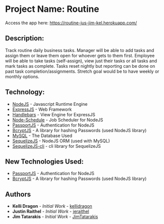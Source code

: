 # Project Name: Routine

Access the app here: https://routine-jus-jim-kel.herokuapp.com/

## Description: 
Track routine daily business tasks.  Manager will be able to add tasks and assign them or leave them open for whoever gets to them first.  Employee will be able to take tasks (self-assign), view just their tasks or all tasks and mark tasks as complete.  Tasks reset nightly but reporting can be done on past task completion/assignments.  Stretch goal would be to have weekly or monthly options.  

## Technology: 
* [NodeJS](https://nodejs.org/en/) - Javascript Runtime Engine
* [ExpressJS](https://expressjs.com/) - Web Framework
* [Handlebars](https://www.npmjs.com/package/express-handlebars) - View Engine for ExpressJS
* [Node-Schedule](https://www.npmjs.com/package/node-schedule) - Job Scheduler for NodeJS
* [PassportJS](http://www.passportjs.org/) - Authentication for NodeJS
* [BcryptJS](https://www.npmjs.com/package/bcrypt) - A library for hashing Passwords (used NodeJS library)
* [MySQL](https://www.mysql.com/) - The Database Used
* [SequelizeJS](http://docs.sequelizejs.com/) - NodeJS ORM (used with MySQL)
* [SequelizeJS-cli](https://github.com/sequelize/cli/blob/master/README.md) - cli library for SequelizeJS

## New Technologies Used: 
* [PassportJS](http://www.passportjs.org/) - Authentication for NodeJS
* [BcryptJS](https://www.npmjs.com/package/bcrypt) - A library for hashing Passwords (used NodeJS library)

## Authors
* **Kelli Dragon** - *Initial Work* - [kellidragon](https://github.com/kellidragon)
* **Justin Raithel** - *Initial Work* - [jeraithel](https://github.com/jeraithel)
* **Jim Tatarakis** - *Initial Work* - [JimTatarakis](https://github.com/JimTatarakis)
